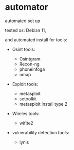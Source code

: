 # automator
automated set up

tested os: Debian 11,

and automated install for tools:

- Osint tools:
  - Osintgram
  - Recon-ng
  - phoneinfoga
  - nmap

- Exploit tools:
  - metasploit
  - setoolkit
  - metasploit install type 2

- Wireles tools:
  - wifite2

- vulnerability detection tools:
   - lynis
